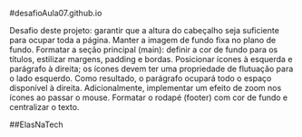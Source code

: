 #desafioAula07.github.io

Desafio deste projeto: garantir que a altura do cabeçalho seja suficiente para ocupar toda a página.
Manter a imagem de fundo fixa no plano de fundo.
Formatar a seção principal (main): definir a cor de fundo para os títulos, estilizar margens, padding e bordas.
Posicionar ícones à esquerda e parágrafo à direita; os ícones devem ter uma propriedade de flutuação para o lado esquerdo. Como resultado, o parágrafo ocupará todo o espaço disponível à direita. Adicionalmente, implementar um efeito de zoom nos ícones ao passar o mouse.
Formatar o rodapé (footer) com cor de fundo e centralizar o texto.

##ElasNaTech

